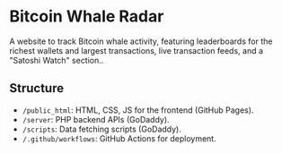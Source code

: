 # Bitcoin Whale Radar
A website to track Bitcoin whale activity, featuring leaderboards for the richest wallets and largest transactions, live transaction feeds, and a "Satoshi Watch" section..

## Structure
- `/public_html`: HTML, CSS, JS for the frontend (GitHub Pages).
- `/server`: PHP backend APIs (GoDaddy).
- `/scripts`: Data fetching scripts (GoDaddy).
- `/.github/workflows`: GitHub Actions for deployment.
